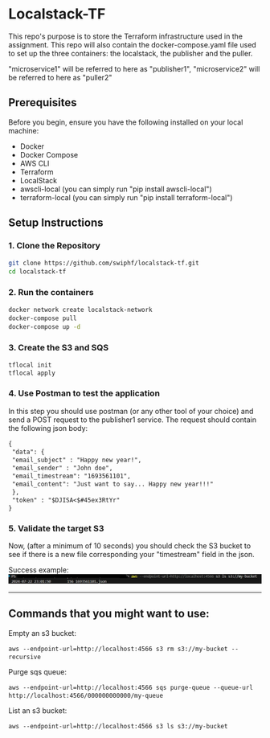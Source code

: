 # Localstack-TF

This repo's purpose is to store the Terraform infrastructure used in the assignment.
This repo will also contain the docker-compose.yaml file used to set up the three containers: the localstack, the publisher and the puller.

"microservice1" will be referred to here as "publisher1", "microservice2" will be referred to here as "puller2"

## Prerequisites

Before you begin, ensure you have the following installed on your local machine:

- Docker
- Docker Compose
- AWS CLI
- Terraform
- LocalStack
- awscli-local (you can simply run "pip install awscli-local")
- terraform-local (you can simply run "pip install terraform-local")

## Setup Instructions

### 1. Clone the Repository

```sh
git clone https://github.com/swiphf/localstack-tf.git
cd localstack-tf
```

### 2. Run the containers

```sh
docker network create localstack-network 
docker-compose pull
docker-compose up -d
```

### 3. Create the S3 and SQS

```
tflocal init
tflocal apply
```

### 4. Use Postman to test the application 
In this step you should use postman (or any other tool of your choice) and send a POST request to the publisher1 service.
The request should contain the following json body:
```
{
 "data": {
 "email_subject" : "Happy new year!",
 "email_sender" : "John doe",
 "email_timestream": "1693561101",
 "email_content": "Just want to say... Happy new year!!!"
 },
 "token" : "$DJISA<$#45ex3RtYr"
}
```

### 5. Validate the target S3
Now, (after a minimum of 10 seconds) you should check the S3 bucket to see if there is a new file corresponding your "timestream" field in the json.

Success example:
![Screenshot](images/s3-output.png)

---

## Commands that you might want to use:
Empty an s3 bucket:
```
aws --endpoint-url=http://localhost:4566 s3 rm s3://my-bucket --recursive
```
Purge sqs queue:
```
aws --endpoint-url=http://localhost:4566 sqs purge-queue --queue-url http://localhost:4566/000000000000/my-queue
```
List an s3 bucket:
```
aws --endpoint-url=http://localhost:4566 s3 ls s3://my-bucket
```
